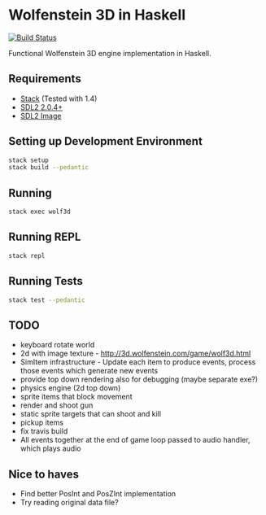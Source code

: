 # Wolfenstein 3D in Haskell

[![Build Status](https://travis-ci.org/danielholmes/wolf3d-haskell.svg?branch=master)](https://travis-ci.org/danielholmes/wolf3d-haskell)

Functional Wolfenstein 3D engine implementation in Haskell.


## Requirements

 - [Stack](https://www.haskellstack.org) (Tested with 1.4)
 - [SDL2 2.0.4+](https://www.libsdl.org/)
 - [SDL2 Image](https://www.libsdl.org/projects/SDL_image/)


## Setting up Development Environment

```bash
stack setup
stack build --pedantic
```


## Running

```bash
stack exec wolf3d
```


## Running REPL

```bash
stack repl
```


## Running Tests

```bash
stack test --pedantic
```


## TODO

 - keyboard rotate world
 - 2d with image texture - http://3d.wolfenstein.com/game/wolf3d.html
 - SimItem infrastructure - Update each item to produce events, process those events which generate new events
 - provide top down rendering also for debugging (maybe separate exe?)
 - physics engine (2d top down)
 - sprite items that block movement
 - render and shoot gun
 - static sprite targets that can shoot and kill
 - pickup items
 - fix travis build
 - All events together at the end of game loop passed to audio handler, which plays audio


## Nice to haves

 - Find better PosInt and PosZInt implementation
 - Try reading original data file?
 